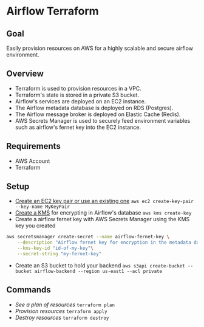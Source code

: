 # Airflow Terraform

## Goal

Easily provision resources on AWS for a highly scalable and secure airflow environment.

## Overview

- Terraform is used to provision resources in a VPC.
- Terraform's state is stored in a private S3 bucket.
- Airflow's services are deployed on an EC2 instance.
- The Airflow metadata database is deployed on RDS (Postgres).
- The Airflow message broker is deployed on Elastic Cache (Redis).
- AWS Secrets Manager is used to securely feed environment variables such as airflow's fernet key into the EC2 instance.

## Requirements

- AWS Account
- Terraform

## Setup

- [Create an EC2 key pair or use an existing one](https://docs.aws.amazon.com/cli/latest/reference/ec2/create-key-pair.html)
  `aws ec2 create-key-pair --key-name MyKeyPair`
- [Create a KMS](https://docs.aws.amazon.com/cli/latest/reference/kms/create-key.html) for encrypting in Airflow's database
  `aws kms create-key`
- Create a airflow fernet key with AWS Secrets Manager using the KMS key you created

```bash
aws secretsmanager create-secret --name airflow-fernet-key \
    --description "Airflow fernet key for encryption in the metadata database" \
    --kms-key-id "id-of-my-key"\
    --secret-string "my-fernet-key"
```

- Create an S3 bucket to hold your backend
  `aws s3api create-bucket --bucket airflow-backend --region us-east1 --acl private`

## Commands

- _See a plan of resources_ `terraform plan`
- _Provision resources_ `terraform apply`
- _Destroy resources_ `terraform destroy`
